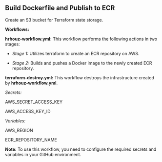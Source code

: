 ## Build Dockerfile and Publish to ECR

Create an S3 bucket for Terraform state storage.

__Workflows:__

__hrhouz-workflow.yml:__ This workflow performs the following actions in two stages:

- _Stage 1:_ Utilizes terraform to create an ECR repository on AWS.

- _Stage 2:_ Builds and pushes a Docker image to the newly created ECR repository.

__terraform-destroy.yml:__ This workflow destroys the infrastructure created by __hrhouz-workflow.yml__.

_Secrets:_

AWS_SECRET_ACCESS_KEY

AWS_ACCESS_KEY_ID

_Variables:_

AWS_REGION

ECR_REPOSITORY_NAME

__Note:__ To use this workflow, you need to configure the required secrets and variables in your GitHub environment.